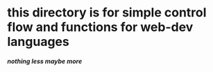 # this directory is for simple control flow and functions for web-dev languages

##### nothing less maybe more

